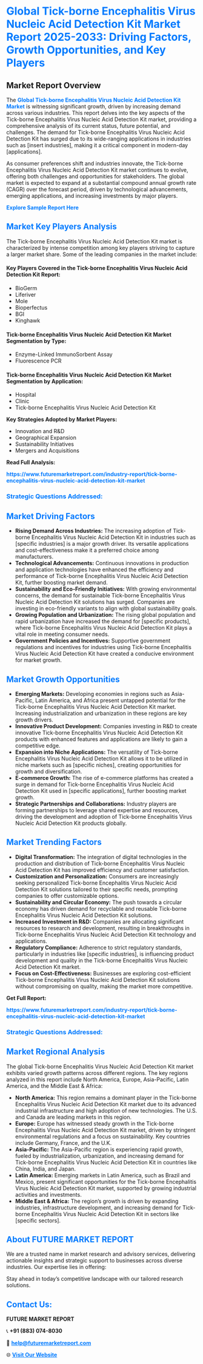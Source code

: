 <h1 style="color: #007BFF;">Global Tick-borne Encephalitis Virus Nucleic Acid Detection Kit Market Report 2025-2033: Driving Factors, Growth Opportunities, and Key Players</h1>

<section id="overview">
<h2>Market Report Overview</h2>
<p>The <a href="https://www.futuremarketreport.com/industry-report/tick-borne-encephalitis-virus-nucleic-acid-detection-kit-market" style="color: #007BFF; text-decoration: none;"><strong>Global Tick-borne Encephalitis Virus Nucleic Acid Detection Kit Market</strong></a> is witnessing significant growth, driven by increasing demand across various industries. This report delves into the key aspects of the Tick-borne Encephalitis Virus Nucleic Acid Detection Kit market, providing a comprehensive analysis of its current status, future potential, and challenges. The demand for Tick-borne Encephalitis Virus Nucleic Acid Detection Kit has surged due to its wide-ranging applications in industries such as [insert industries], making it a critical component in modern-day [applications].</p>
<p>As consumer preferences shift and industries innovate, the Tick-borne Encephalitis Virus Nucleic Acid Detection Kit market continues to evolve, offering both challenges and opportunities for stakeholders. The global market is expected to expand at a substantial compound annual growth rate (CAGR) over the forecast period, driven by technological advancements, emerging applications, and increasing investments by major players.</p>
</section>

<section id="overview">
<p><a href="https://www.futuremarketreport.com/request-sample/reportId=123833" style="color: #007BFF; text-decoration: none;"><strong>Explore Sample Report Here</strong></a></p>
</section>

<section id="key-players">
<h2 style="color: #007BFF;">Market Key Players Analysis</h2>
<p>The Tick-borne Encephalitis Virus Nucleic Acid Detection Kit market is characterized by intense competition among key players striving to capture a larger market share. Some of the leading companies in the market include:</p>
<h4>Key Players Covered in the Tick-borne Encephalitis Virus Nucleic Acid Detection Kit Report:</h4>
<ul><li>BioGerm</li><li>Liferiver</li><li>Mole</li><li>Bioperfectus</li><li>BGI</li><li>Kinghawk</li></ul>
<h4>Tick-borne Encephalitis Virus Nucleic Acid Detection Kit Market Segmentation by Type:</h4>
<ul><li>Enzyme-Linked ImmunoSorbent Assay</li><li>Fluorescence PCR</li></ul>

<h4>Tick-borne Encephalitis Virus Nucleic Acid Detection Kit Market Segmentation by Application:</h4>
<ul><li>Hospital</li><li>Clinic</li><li>Tick-borne Encephalitis Virus Nucleic Acid Detection Kit</li></ul>
<p><strong>Key Strategies Adopted by Market Players:</strong></p>
<ul>
<li>Innovation and R&D</li>
<li>Geographical Expansion</li>
<li>Sustainability Initiatives</li>
<li>Mergers and Acquisitions</li>
</ul>
</section>

<section>
<p><strong>Read Full Analysis: </strong></p><a href="https://www.futuremarketreport.com/industry-report/tick-borne-encephalitis-virus-nucleic-acid-detection-kit-market" style="color: #007BFF; text-decoration: none;"><strong>https://www.futuremarketreport.com/industry-report/tick-borne-encephalitis-virus-nucleic-acid-detection-kit-market</strong></a>
<h3 style="color: #007BFF;">Strategic Questions Addressed:</h3>
</section>

<section id="driving-factors">
<h2 style="color: #007BFF;">Market Driving Factors</h2>
<ul>
<li><strong>Rising Demand Across Industries:</strong> The increasing adoption of Tick-borne Encephalitis Virus Nucleic Acid Detection Kit in industries such as [specific industries] is a major growth driver. Its versatile applications and cost-effectiveness make it a preferred choice among manufacturers.</li>
<li><strong>Technological Advancements:</strong> Continuous innovations in production and application technologies have enhanced the efficiency and performance of Tick-borne Encephalitis Virus Nucleic Acid Detection Kit, further boosting market demand.</li>
<li><strong>Sustainability and Eco-Friendly Initiatives:</strong> With growing environmental concerns, the demand for sustainable Tick-borne Encephalitis Virus Nucleic Acid Detection Kit solutions has surged. Companies are investing in eco-friendly variants to align with global sustainability goals.</li>
<li><strong>Growing Population and Urbanization:</strong> The rising global population and rapid urbanization have increased the demand for [specific products], where Tick-borne Encephalitis Virus Nucleic Acid Detection Kit plays a vital role in meeting consumer needs.</li>
<li><strong>Government Policies and Incentives:</strong> Supportive government regulations and incentives for industries using Tick-borne Encephalitis Virus Nucleic Acid Detection Kit have created a conducive environment for market growth.</li>
</ul>
</section>

<section id="growth-opportunities">
<h2 style="color: #007BFF;">Market Growth Opportunities</h2>
<ul>
<li><strong>Emerging Markets:</strong> Developing economies in regions such as Asia-Pacific, Latin America, and Africa present untapped potential for the Tick-borne Encephalitis Virus Nucleic Acid Detection Kit market. Increasing industrialization and urbanization in these regions are key growth drivers.</li>
<li><strong>Innovative Product Development:</strong> Companies investing in R&D to create innovative Tick-borne Encephalitis Virus Nucleic Acid Detection Kit products with enhanced features and applications are likely to gain a competitive edge.</li>
<li><strong>Expansion into Niche Applications:</strong> The versatility of Tick-borne Encephalitis Virus Nucleic Acid Detection Kit allows it to be utilized in niche markets such as [specific niches], creating opportunities for growth and diversification.</li>
<li><strong>E-commerce Growth:</strong> The rise of e-commerce platforms has created a surge in demand for Tick-borne Encephalitis Virus Nucleic Acid Detection Kit used in [specific applications], further boosting market growth.</li>
<li><strong>Strategic Partnerships and Collaborations:</strong> Industry players are forming partnerships to leverage shared expertise and resources, driving the development and adoption of Tick-borne Encephalitis Virus Nucleic Acid Detection Kit products globally.</li>
</ul>
</section>

<section id="trending-factors">
<h2 style="color: #007BFF;">Market Trending Factors</h2>
<ul>
<li><strong>Digital Transformation:</strong> The integration of digital technologies in the production and distribution of Tick-borne Encephalitis Virus Nucleic Acid Detection Kit has improved efficiency and customer satisfaction.</li>
<li><strong>Customization and Personalization:</strong> Consumers are increasingly seeking personalized Tick-borne Encephalitis Virus Nucleic Acid Detection Kit solutions tailored to their specific needs, prompting companies to offer customizable options.</li>
<li><strong>Sustainability and Circular Economy:</strong> The push towards a circular economy has driven demand for recyclable and reusable Tick-borne Encephalitis Virus Nucleic Acid Detection Kit solutions.</li>
<li><strong>Increased Investment in R&D:</strong> Companies are allocating significant resources to research and development, resulting in breakthroughs in Tick-borne Encephalitis Virus Nucleic Acid Detection Kit technology and applications.</li>
<li><strong>Regulatory Compliance:</strong> Adherence to strict regulatory standards, particularly in industries like [specific industries], is influencing product development and quality in the Tick-borne Encephalitis Virus Nucleic Acid Detection Kit market.</li>
<li><strong>Focus on Cost-Effectiveness:</strong> Businesses are exploring cost-efficient Tick-borne Encephalitis Virus Nucleic Acid Detection Kit solutions without compromising on quality, making the market more competitive.</li>
</ul>
</section>

<section>
<p><strong>Get Full Report: </strong></p><a href="https://www.futuremarketreport.com/industry-report/tick-borne-encephalitis-virus-nucleic-acid-detection-kit-market" style="color: #007BFF; text-decoration: none;"><strong>https://www.futuremarketreport.com/industry-report/tick-borne-encephalitis-virus-nucleic-acid-detection-kit-market</strong></a>
<h3 style="color: #007BFF;">Strategic Questions Addressed:</h3>
</section>


<section id="regional-analysis">
<h2 style="color: #007BFF;">Market Regional Analysis</h2>
<p>The global Tick-borne Encephalitis Virus Nucleic Acid Detection Kit market exhibits varied growth patterns across different regions. The key regions analyzed in this report include North America, Europe, Asia-Pacific, Latin America, and the Middle East & Africa:</p>
<ul>
<li><strong>North America:</strong> This region remains a dominant player in the Tick-borne Encephalitis Virus Nucleic Acid Detection Kit market due to its advanced industrial infrastructure and high adoption of new technologies. The U.S. and Canada are leading markets in this region.</li>
<li><strong>Europe:</strong> Europe has witnessed steady growth in the Tick-borne Encephalitis Virus Nucleic Acid Detection Kit market, driven by stringent environmental regulations and a focus on sustainability. Key countries include Germany, France, and the U.K.</li>
<li><strong>Asia-Pacific:</strong> The Asia-Pacific region is experiencing rapid growth, fueled by industrialization, urbanization, and increasing demand for Tick-borne Encephalitis Virus Nucleic Acid Detection Kit in countries like China, India, and Japan.</li>
<li><strong>Latin America:</strong> Emerging markets in Latin America, such as Brazil and Mexico, present significant opportunities for the Tick-borne Encephalitis Virus Nucleic Acid Detection Kit market, supported by growing industrial activities and investments.</li>
<li><strong>Middle East & Africa:</strong> The region’s growth is driven by expanding industries, infrastructure development, and increasing demand for Tick-borne Encephalitis Virus Nucleic Acid Detection Kit in sectors like [specific sectors].</li>
</ul>
</section>

<footer>
<h2 style="color: #007BFF;">About FUTURE MARKET REPORT</h2>
<p>We are a trusted name in market research and advisory services, delivering actionable insights and strategic support to businesses across diverse industries. Our expertise lies in offering:</p>

<p>Stay ahead in today’s competitive landscape with our tailored research solutions.</p>

<h2 style="color: #007BFF;">Contact Us:</h2>
<p><strong>FUTURE MARKET REPORT</strong></p>
<p>📞 <strong>+91 (883) 074-8030</strong></p>
<p>📧 <strong><a href="mailto:help@futuremarketreport.com" style="color: #007BFF;">help@futuremarketreport.com</a></strong></p>
<p>🌐 <strong><a href="https://www.futuremarketreport.com/" style="color: #007BFF;">Visit Our Website</a></strong></p>
</footer>